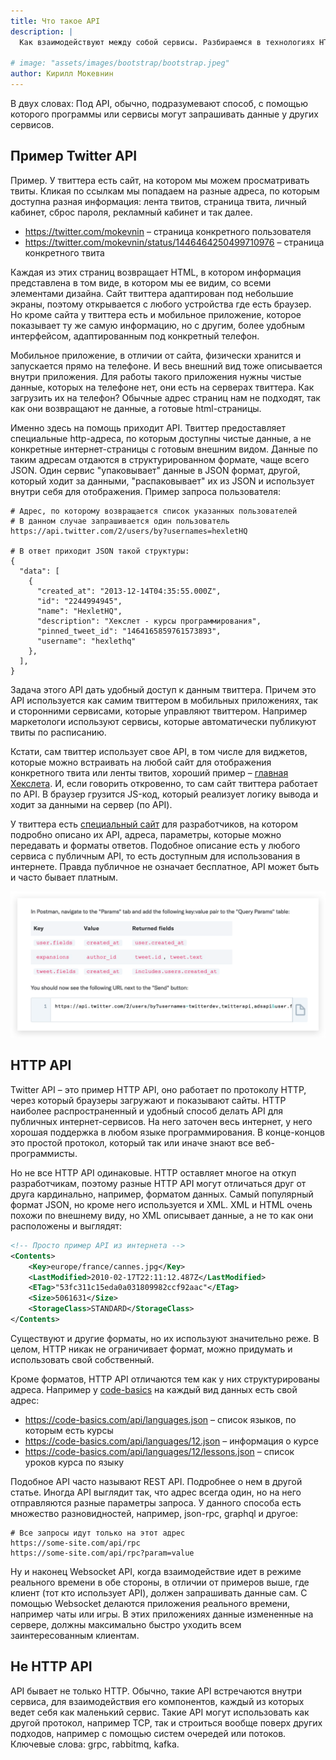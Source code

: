 ```yaml
---
title: Что такое API
description: |
  Как взаимодействуют между собой сервисы. Разбираемся в технологиях HTTP, JSON, XML

# image: "assets/images/bootstrap/bootstrap.jpeg"
author: Кирилл Мокевнин
---
```


В двух словах: Под API, обычно, подразумевают способ, с помощью которого программы или сервисы могут запрашивать данные у других сервисов.

## Пример Twitter API

Пример. У твиттера есть сайт, на котором мы можем просматривать твиты. Кликая по ссылкам мы попадаем на разные адреса, по которым доступна разная информация: лента твитов, страница твита, личный кабинет, сброс пароля, рекламный кабинет и так далее.

* https://twitter.com/mokevnin – страница конкретного пользователя
* https://twitter.com/mokevnin/status/1446464250499710976 – страница конкретного твита

Каждая из этих страниц возвращает HTML, в котором информация представлена в том виде, в котором мы ее видим, со всеми элементами дизайна. Сайт твиттера адаптирован под небольшие экраны, поэтому открывается с любого устройства где есть браузер. Но кроме сайта у твиттера есть и мобильное приложение, которое показывает ту же самую информацию, но с другим, более удобным интерфейсом, адаптированным под конкретный телефон.

Мобильное приложение, в отличии от сайта, физически хранится и запускается прямо на телефоне. И весь внешний вид тоже описывается внутри приложения. Для работы такого приложения нужны чистые данные, которых на телефоне нет, они есть на серверах твиттера. Как загрузить их на телефон? Обычные адрес страниц нам не подходят, так как они возвращают не данные, а готовые html-страницы.

Именно здесь на помощь приходит API. Твиттер предоставляет специальные http-адреса, по которым доступны чистые данные, а не конкретные интернет-страницы с готовым внешним видом. Данные по таким адресам отдаются в структурированном формате, чаще всего JSON. Один сервис "упаковывает" данные в JSON формат, другой, который ходит за данными, "распаковывает" их из JSON и использует внутри себя для отображения. Пример запроса пользователя:

```shell
# Адрес, по которому возвращается список указанных пользователей
# В данном случае запрашивается один пользователь
https://api.twitter.com/2/users/by?usernames=hexletHQ

# В ответ приходит JSON такой структуры:
{
  "data": [
    {
      "created_at": "2013-12-14T04:35:55.000Z",
      "id": "2244994945",
      "name": "HexletHQ",
      "description": "Хекслет - курсы программирования",
      "pinned_tweet_id": "1464165859761573893",
      "username": "hexlethq"
    },
  ],
}
```

Задача этого API дать удобный доступ к данным твиттера. Причем это API используется как самим твиттером в мобильных приложениях, так и сторонними сервисами, которые управляют твиттером. Например маркетологи используют сервисы, которые автоматически публикуют твиты по расписанию.

Кстати, сам твиттер использует свое API, в том числе для виджетов, которые можно встраивать на любой сайт для отображения конкретного твита или ленты твитов, хороший пример – [главная Хекслета](https://ru.hexlet.io). И, если говорить откровенно, то сам сайт твиттера работает по API. В браузер грузится JS-код, который реализует логику вывода и ходит за данными на сервер (по API).

У твиттера есть [специальный сайт](https://developer.twitter.com/en/docs/twitter-api) для разработчиков, на котором подробно описано их API, адреса, параметры, которые можно передавать и форматы ответов. Подобное описание есть у любого сервиса с публичным API, то есть доступным для использования в интернете. Правда публичное не означает бесплатное, API может быть и часто бывает платным.

![Twitter API](/assets/twitter-api.png)

## HTTP API

Twitter API – это пример HTTP API, оно работает по протоколу HTTP, через который браузеры загружают и показывают сайты. HTTP наиболее распространенный и удобный способ делать API для публичных интернет-сервисов. На него заточен весь интернет, у него хорошая поддержка в любом языке программирования. В конце-концов это простой протокол, который так или иначе знают все веб-программисты.

Но не все HTTP API одинаковые. HTTP оставляет многое на откуп разработчикам, поэтому разные HTTP API могут отличаться друг от друга кардинально, например, форматом данных. Самый популярный формат JSON, но кроме него используется и XML. XML и HTML очень похожи по внешнему виду, но XML описывает данные, а не то как они расположены и выглядят:

```xml
<!-- Просто пример API из интернета -->
<Contents>
    <Key>europe/france/cannes.jpg</Key>
    <LastModified>2010-02-17T22:11:12.487Z</LastModified>
    <ETag>"53fc311c15eda0a031809982ccf92aac"</ETag>
    <Size>5061631</Size>
    <StorageClass>STANDARD</StorageClass>
</Contents>
```

Существуют и другие форматы, но их используют значительно реже. В целом, HTTP никак не ограничивает формат, можно придумать и использовать свой собственный.

Кроме форматов, HTTP API отличаются тем как у них структурированы адреса. Например у [code-basics](https://ru.code-basics.com) на каждый вид данных есть свой адрес:

* https://code-basics.com/api/languages.json – список языков, по которым есть курсы
* https://code-basics.com/api/languages/12.json – информация о курсе
* https://code-basics.com/api/languages/12/lessons.json – список уроков курса по языку

Подобное API часто называют REST API. Подробнее о нем в другой статье. Иногда API выглядит так, что адрес всегда один, но на него отправляются разные параметры запроса. У данного способа есть множество разновидностей, например, json-rpc, graphql и другое:

```shell
# Все запросы идут только на этот адрес
https://some-site.com/api/rpc
https://some-site.com/api/rpc?param=value
```

Ну и наконец Websocket API, когда взаимодействие идет в режиме реального времени в обе стороны, в отличии от примеров выше, где клиент (тот кто использует API), должен запрашивать данные сам. С помощью Websocket делаются приложения реального времени, например чаты или игры. В этих приложениях данные измененные на сервере, должны максимально быстро уходить всем заинтересованным клиентам.

## Не HTTP API

API бывает не только HTTP. Обычно, такие API встречаются внутри сервиса, для взаимодействия его компонентов, каждый из которых ведет себя как маленький сервис. Такие API могут использовать как другой протокол, например TCP, так и строиться вообще поверх других подходов, например с помощью систем очередей или потоков. Ключевые слова: grpc, rabbitmq, kafka.
